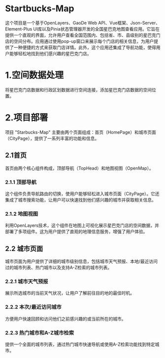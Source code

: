 # Startbucks-Map
这个项目是一个基于OpenLayers、GaoDe Web API、Vue框架、Json-Server、Element-Plus UI库以及Pinia状态管理器开发的全国星巴克地图查看应用。它旨在提供一个直观的界面，允许用户查看全国范围内、包括省、市、县级别的星巴克门店的空间分布。应用通过使用pop-up窗口来展示每个门店的相关信息，为用户提供了一种便捷的方式来获取门店详情。此外，这个应用还集成了导航功能，使得用户能够轻松地找到他们感兴趣的星巴克门店。
# 1.空间数据处理
将星巴克门店数据和行政区划数据进行空间连接，添加星巴克门店数据的空间位置。
# 2.项目部署
项目 "Starbucks-Map" 主要由两个页面组成：首页（HomePage）和城市页面（CityPage），提供了一系列丰富的功能和信息。
## 2.1首页
首页由两个核心组件构成，顶部导航（TopHead）和地图视图（OpenMap）。
### 2.1.1 顶部导航
这个组件负责导航路由的切换，使用户能够轻松进入城市页面（CityPage）。它还集成了城市搜索功能，让用户可以快速找到他们感兴趣的城市并获取相关信息。
### 2.1.2 地图视图
利用OpenLayers技术，这个组件在地图上可视化展示星巴克门店的空间数据，并部署了多项组件。这为用户提供了直观的地理信息服务，增强了用户体验。
## 2.2 城市页面
城市页面为用户提供了详细的城市级别信息，包括城市天气预报、本地/最近访问过的城市列表、热门城市以及支持A-Z检索的城市列表。
### 2.2.1 城市天气预报
展示所选城市的当前天气状况，让用户了解前往目的地的最佳时机。
### 2.2.2 本次/最近访问城市
方便用户快速回顾和访问他们之前感兴趣的或当前所在的城市。
### 2.2.3 热门城市和A-Z城市检索
提供一个全面的城市列表，通过热门城市快速导航或使用A-Z检索功能找到特定城市。
